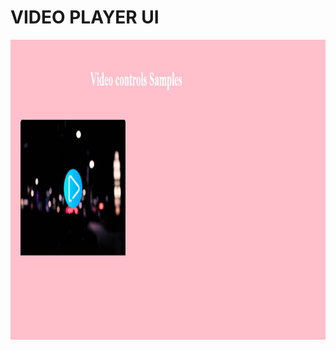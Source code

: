 # VIDEO PLAYER UI

<img src="https://github.com/sanjayengineer121/BASIC-Video-Player-UI/blob/main/video%20control.png" height="480" width="640px">
